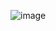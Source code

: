 ![image](https://user-images.githubusercontent.com/32282846/199113831-79557871-f082-42ef-a700-05dce64369ed.png)
